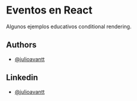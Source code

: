 # Eventos en React

Algunos ejemplos educativos conditional rendering.

## Authors

-  [@julioavantt](https://www.github.com/julioavantt)

## Linkedin

-  [@julioavantt](https://linkedin.com/in/julio-avantt)

